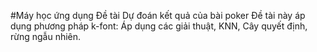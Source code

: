 #Máy học ứng dụng
Đề tài Dự đoán kết quả của bài poker
Đề tài này áp dụng phương pháp k-font: Áp dụng các giải thuật, KNN, Cây quyết định, rừng ngẫu nhiên.
